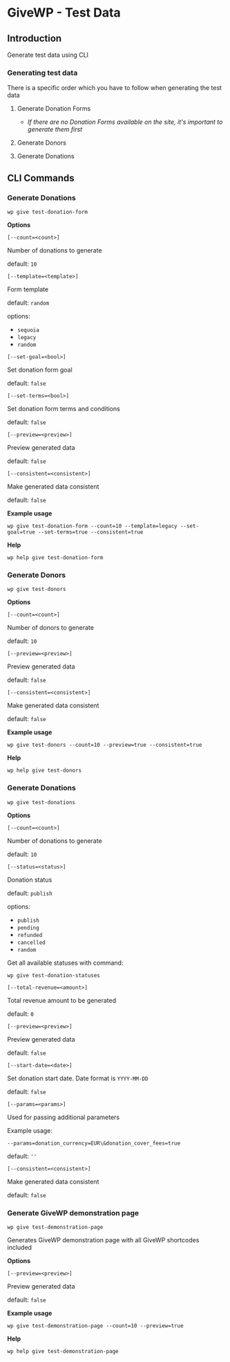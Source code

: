 # GiveWP - Test Data

## Introduction

Generate test data using CLI

### Generating test data

There is a specific order which you have to follow when generating the test data

1. Generate Donation Forms
    - *If there are no Donation Forms available on the site, it's important to generate them first*

2. Generate Donors

3. Generate Donations

## CLI Commands

### Generate Donations

`wp give test-donation-form`

**Options**

`[--count=<count>]`

 Number of donations to generate

 default: `10`


`[--template=<template>]`

 Form template

 default: `random`

 options:
 - `sequoia`
 - `legacy`
 - `random`

 `[--set-goal=<bool>]`

 Set donation form goal

 default: `false`

`[--set-terms=<bool>]`

 Set donation form terms and conditions

 default: `false`

`[--preview=<preview>]`

Preview generated data

default: `false`

`[--consistent=<consistent>]`

Make generated data consistent

default: `false`


**Example usage**

 `wp give test-donation-form --count=10 --template=legacy --set-goal=true --set-terms=true --consistent=true`


 **Help**

 `wp help give test-donation-form`


 ### Generate Donors

 `wp give test-donors`

 **Options**

`[--count=<count>]`

Number of donors to generate

default: `10`

`[--preview=<preview>]`

Preview generated data

default: `false`

`[--consistent=<consistent>]`

Make generated data consistent

default: `false`

**Example usage**

`wp give test-donors --count=10 --preview=true --consistent=true`

 **Help**

 `wp help give test-donors`


 ### Generate Donations

 `wp give test-donations`

 **Options**

`[--count=<count>]`

Number of donations to generate

default: `10`

`[--status=<status>]`

Donation status

default: `publish`

options:
- `publish`
- `pending`
- `refunded`
- `cancelled`
- `random`

Get all available statuses with command:

`wp give test-donation-statuses`


`[--total-revenue=<amount>]`

Total revenue amount to be generated

default: `0`

`[--preview=<preview>]`

Preview generated data

default: `false`

`[--start-date=<date>]`

Set donation start date. Date format is `YYYY-MM-DD`

default: `false`

`[--params=<params>]`

Used for passing additional parameters

Example usage:

`--params=donation_currency=EUR\&donation_cover_fees=true`

default: `''`

`[--consistent=<consistent>]`

Make generated data consistent

default: `false`

### Generate GiveWP demonstration page

`wp give test-demonstration-page`

Generates GiveWP demonstration page with all GiveWP shortcodes included

 **Options**

`[--preview=<preview>]`

Preview generated data

default: `false`

**Example usage**

`wp give test-demonstration-page --count=10 --preview=true`

 **Help**

 `wp help give test-demonstration-page`
